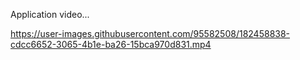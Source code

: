 Application video...



https://user-images.githubusercontent.com/95582508/182458838-cdcc6652-3065-4b1e-ba26-15bca970d831.mp4


